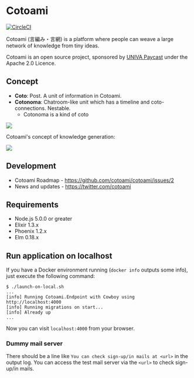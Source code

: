 Cotoami
=======

[![CircleCI](https://circleci.com/gh/cotoami/cotoami.svg?style=svg)](https://circleci.com/gh/cotoami/cotoami)

Cotoami (言編み・言網) is a platform where people can weave a large network of knowledge from tiny ideas.

Cotoami is an open source project, sponsored by [UNIVA Paycast](https://www.univapay.com) under the Apache 2.0 Licence.


## Concept

* **Coto**: Post. A unit of information in Cotoami.
* **Cotonoma**: Chatroom-like unit which has a timeline and coto-connections. Nestable.
    * Cotonoma is a kind of coto

![](docs/images/cotoami-model.png)

Cotoami's concept of knowledge generation:

![](docs/images/cotoami-concept.png)


## Development

* Cotoami Roadmap - https://github.com/cotoami/cotoami/issues/2
* News and updates - https://twitter.com/cotoami


## Requirements

* Node.js 5.0.0 or greater
* Elixir 1.3.x
* Phoenix 1.2.x
* Elm 0.18.x


## Run application on localhost

If you have a Docker environment running (`docker info` outputs some info), just execute the following command:

```
$ ./launch-on-local.sh
...
[info] Running Cotoami.Endpoint with Cowboy using http://localhost:4000
[info] Running migrations on start...
[info] Already up
...
```

Now you can visit `localhost:4000` from your browser.

### Dummy mail server

There should be a line like `You can check sign-up/in mails at <url>` in the output log.
You can access the test mail server via the `<url>` to check sign-up/in mails.
